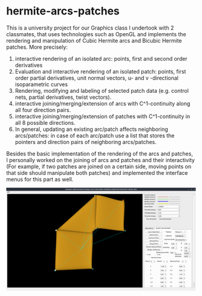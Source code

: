 # hermite-arcs-patches

This is a university project for our Graphics class I undertook with 2 classmates, that uses technologies such as OpenGL and implements the rendering and manipulation of Cubic Hermite arcs and Bicubic Hermite patches. 
More precisely:
1. interactive rendering of an isolated arc: points, first and second
order derivatives
2. Evaluation and interactive rendering of an isolated patch: points, first order
partial derivatives, unit normal vectors, u- and v -directional isoparametric curves
3. Rendering, modifying and labeling of selected patch data (e.g. control nets,
partial derivatives, twist vectors).
4. interactive joining/merging/extension of arcs with C^1-continuity along all four direction pairs. 
5. interactive joining/merging/extension of patches with C^1-continuity in all 8 possible directions.
6. In general, updating an existing arc/patch affects neighboring arcs/patches: in case of each arc/patch use a list that stores the pointers and direction pairs of neighboring arcs/patches.


Besides the basic implementation of the rendering of the arcs and patches, I personally worked on the joining of arcs and patches and their interactivity (For example, if two patches are joined on a certain side, moving points on that side should manipulate both patches) and implemented the interface menus for this part as well.


![Screenshot](appscreenshot.png)
